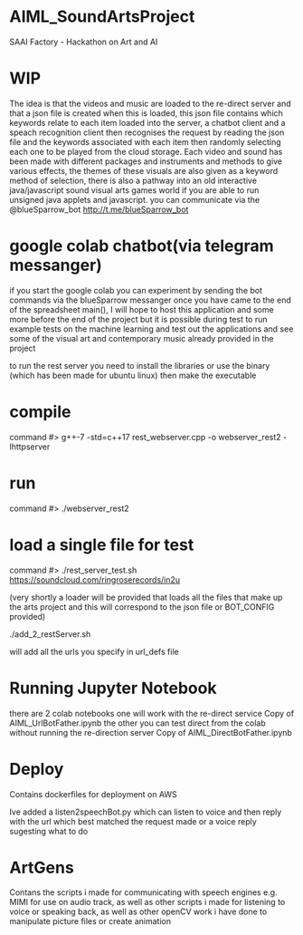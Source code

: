 # AIML_SoundArtsProject
SAAI Factory - Hackathon on Art and AI

WIP
====
The idea is that the videos and music are loaded to the re-direct server and that a json file is created when this is loaded, this json file contains which keywords relate to each item loaded into the server, a chatbot client and a speach recognition client then recognises the request by reading the json file and the keywords associated with each item then randomly selecting each one to be played from the cloud storage. Each video and sound has been made with different packages and instruments and methods to give various effects, the themes of these visuals are also given as a keyword method of selection, there is also a pathway into an old interactive java/javascript sound visual arts games world if you are able to run unsigned java applets and javascript.
you can communicate via the @blueSparrow_bot http://t.me/blueSparrow_bot

google colab chatbot(via telegram messanger)
===========================================
if you start the google colab you can experiment by sending the bot commands via the blueSparrow messanger once you have came to the end of the spreadsheet main(), I will hope to host this application and some more before the end of the project but it is possible during test to run example tests on the machine learning and test out the applications and see some of the visual art and contemporary music already provided in the project

to run the rest server you need to install the libraries or use the binary (which has been made for ubuntu linux) then make the executable

compile
=======
command #> g++-7 -std=c++17 rest_webserver.cpp -o webserver_rest2 -lhttpserver

run
======
command #>  ./webserver_rest2

load a single file for test
===========================
command #> ./rest_server_test.sh https://soundcloud.com/ringroserecords/in2u

(very shortly a loader will be provided that loads all the files that make up the arts project and this will correspond to the json file or BOT_CONFIG provided) 

./add_2_restServer.sh 

will add all the urls you specify in url_defs file

Running Jupyter Notebook
=========================
there are 2 colab notebooks one will work with the re-direct service Copy of AIML_UrlBotFather.ipynb
the other you can test direct from the colab without running the re-direction server Copy of AIML_DirectBotFather.ipynb 

Deploy
======
Contains dockerfiles for deployment on AWS

Ive added a listen2speechBot.py which can listen to voice and then reply with the url which best matched the request made or a voice reply sugesting what to do

ArtGens
=======
Contans the scripts i made for communicating with speech engines e.g. MIMI for use on audio track, as well as other scripts i made for listening to voice or speaking back, as well as other openCV work i have done to manipulate picture files or create animation
